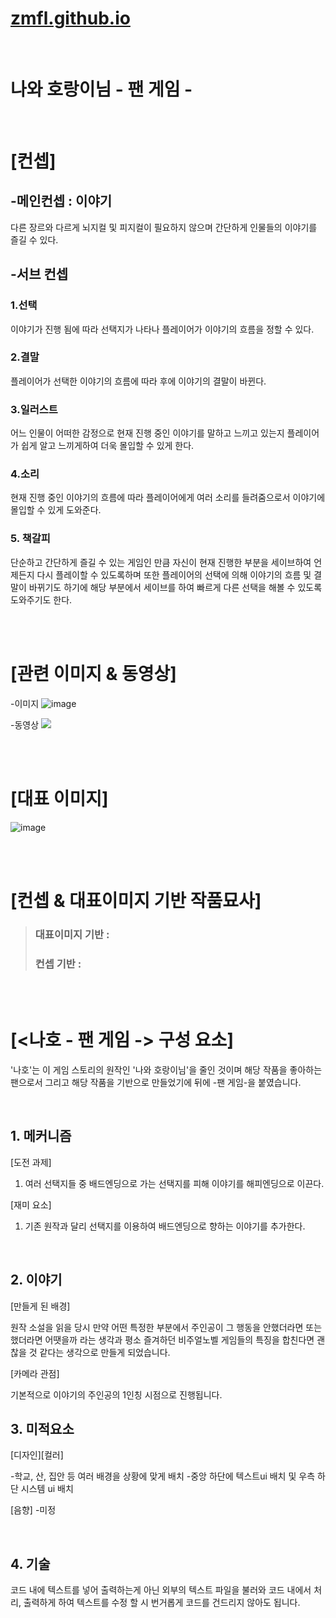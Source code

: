 # [zmfl.github.io](https://zmfl.github.io/)

<br>

# 나와 호랑이님 - 팬 게임 -

<br>

# [컨셉]
## -메인컨셉 : 이야기
다른 장르와 다르게 뇌지컬 및 피지컬이 필요하지 않으며 간단하게 인물들의 이야기를 즐길 수 있다.

## -서브 컨셉
### 1.선택 
이야기가 진행 됨에 따라 선택지가 나타나 플레이어가 이야기의 흐름을 정할 수 있다.

### 2.결말
플레이어가 선택한 이야기의 흐름에 따라 후에 이야기의 결말이 바뀐다.

### 3.일러스트
어느 인물이 어떠한 감정으로 현재 진행 중인 이야기를 말하고 느끼고 있는지 플레이어가 쉽게 알고 느끼게하여 더욱 몰입할 수 있게 한다.

### 4.소리
현재 진행 중인 이야기의 흐름에 따라 플레이어에게 여러 소리를 들려줌으로서 이야기에 몰입할 수 있게 도와준다.

### 5. 책갈피
단순하고 간단하게 즐길 수 있는 게임인 만큼 자신이 현재 진행한 부분을 세이브하여 언제든지 다시 플레이할 수 있도록하며 또한 플레이어의 선택에 의해 이야기의 흐름 및 결말이 바뀌기도 하기에 해당 부분에서 세이브를 하여 빠르게 다른 선택을 해볼 수 있도록 도와주기도 한다.

<br><br>

# [관련 이미지 & 동영상]

-이미지
![image](https://github.com/zmfl/zmfl.github.io/assets/23565281/eb08b160-8b30-4aa9-aaa8-160eb6fafaaf)

-동영상
[![](https://github.com/zmfl/zmfl.github.io/assets/23565281/d8d0914c-27b6-480e-aa6e-35a90b64505b)](https://www.youtube.com/watch?v=GHcdHO9mz-4)

<br><br>

# [대표 이미지]
![image](https://github.com/zmfl/zmfl.github.io/assets/23565281/d0acb966-5037-478a-a304-80eb03195ba0)

<br><br>

# [컨셉 & 대표이미지 기반 작품묘사]

> ### 대표이미지 기반 :
> ### 컨셉 기반 :

<br><br>

# [<나호 - 팬 게임 -> 구성 요소]
'나호'는 이 게임 스토리의 원작인 '나와 호랑이님'을 줄인 것이며 해당 작품을 좋아하는 팬으로서 그리고 해당 작품을 기반으로 만들었기에 뒤에 -팬 게임-을 붙였습니다.

<br>

## 1. 메커니즘

[도전 과제]

1. 여러 선택지들 중 배드엔딩으로 가는 선택지를 피해 이야기를 해피엔딩으로 이끈다.

[재미 요소]

1. 기존 원작과 달리 선택지를 이용하여 배드엔딩으로 향하는 이야기를 추가한다.

<br>

## 2. 이야기
[만들게 된 배경]

원작 소설을 읽을 당시 만약 어떤 특정한 부분에서 주인공이 그 행동을 안했더라면 또는 했더라면 어땟을까 라는 생각과 평소 즐겨하던 비주얼노벨 게임들의 특징을 합친다면 괜찮을 것 같다는 생각으로 만들게 되었습니다.

[카메라 관점]

기본적으로 이야기의 주인공의 1인칭 시점으로 진행됩니다.

## 3. 미적요소

[디자인][컬러]

-학교, 산, 집안 등 여러 배경을 상황에 맞게 배치
-중앙 하단에 텍스트ui 배치 및 우측 하단 시스템 ui 배치

[음향]
-미정

<br>

## 4. 기술

코드 내에 텍스트를 넣어 출력하는게 아닌 외부의 텍스트 파일을 불러와 코드 내에서 처리, 출력하게 하여 텍스트를 수정 할 시 번거롭게 코드를 건드리지 않아도 됩니다.
